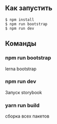 ## Как запустить

```
$ npm install
$ npm run bootstrap
$ npm run dev
```

## Команды

### npm run bootstrap
lerna bootstrap

### npm run dev
Запуск storybook

### yarn run build
сборка всех пакетов
